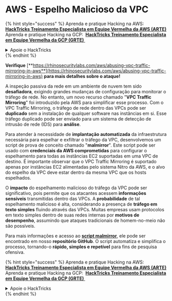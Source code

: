 # AWS - Espelho Malicioso da VPC

{% hint style="success" %}
Aprenda e pratique Hacking na AWS: <img src="/.gitbook/assets/image.png" alt="" data-size="line"> [**HackTricks Treinamento Especialista em Equipe Vermelha da AWS (ARTE)**](https://training.hacktricks.xyz/courses/arte) <img src="/.gitbook/assets/image.png" alt="" data-size="line"> \
Aprenda e pratique Hacking na GCP: <img src="/.gitbook/assets/image (2).png" alt="" data-size="line"> [**HackTricks Treinamento Especialista em Equipe Vermelha da GCP (GRTE)** <img src="/.gitbook/assets/image (2).png" alt="" data-size="line">](https://training.hacktricks.xyz/courses/grte)

<details>

<summary>Apoie o HackTricks</summary>

- Verifique os [**planos de assinatura**](https://github.com/sponsors/carlospolop)!
- **Junte-se ao** 💬 [**grupo Discord**](https://discord.gg/hRep4RUj7f) ou ao [**grupo telegram**](https://t.me/peass) ou **siga-nos** no **Twitter** 🐦 [**@hacktricks\_live**](https://twitter.com/hacktricks\_live)**.**
- **Compartilhe truques de hacking enviando PRs para os repositórios** [**HackTricks**](https://github.com/carlospolop/hacktricks) e [**HackTricks Cloud**](https://github.com/carlospolop/hacktricks-cloud).

</details>
{% endhint %}

**Verifique** [**https://rhinosecuritylabs.com/aws/abusing-vpc-traffic-mirroring-in-aws**](https://rhinosecuritylabs.com/aws/abusing-vpc-traffic-mirroring-in-aws) **para mais detalhes sobre o ataque!**

A inspeção passiva da rede em um ambiente de nuvem tem sido **desafiadora**, exigindo grandes mudanças de configuração para monitorar o tráfego de rede. No entanto, um novo recurso chamado "**VPC Traffic Mirroring**" foi introduzido pela AWS para simplificar esse processo. Com o VPC Traffic Mirroring, o tráfego de rede dentro das VPCs pode ser **duplicado** sem a instalação de qualquer software nas instâncias em si. Esse tráfego duplicado pode ser enviado para um sistema de detecção de intrusão de rede (IDS) para **análise**.

Para atender à necessidade de **implantação automatizada** da infraestrutura necessária para espelhar e exfiltrar o tráfego da VPC, desenvolvemos um script de prova de conceito chamado "**malmirror**". Este script pode ser usado com **credenciais da AWS comprometidas** para configurar o espelhamento para todas as instâncias EC2 suportadas em uma VPC de destino. É importante observar que o VPC Traffic Mirroring é suportado apenas por instâncias EC2 alimentadas pelo sistema Nitro da AWS, e o alvo do espelho da VPC deve estar dentro da mesma VPC que os hosts espelhados.

O **impacto** do espelhamento malicioso do tráfego da VPC pode ser significativo, pois permite que os atacantes acessem **informações sensíveis** transmitidas dentro das VPCs. A **probabilidade** de tal espelhamento malicioso é alta, considerando a presença de **tráfego em texto simples** fluindo através das VPCs. Muitas empresas usam protocolos em texto simples dentro de suas redes internas por **motivos de desempenho**, assumindo que ataques tradicionais de homem-no-meio não são possíveis.

Para mais informações e acesso ao [**script malmirror**](https://github.com/RhinoSecurityLabs/Cloud-Security-Research/tree/master/AWS/malmirror), ele pode ser encontrado em nosso **repositório GitHub**. O script automatiza e simplifica o processo, tornando-o **rápido, simples e repetível** para fins de pesquisa ofensiva.

{% hint style="success" %}
Aprenda e pratique Hacking na AWS: <img src="/.gitbook/assets/image.png" alt="" data-size="line"> [**HackTricks Treinamento Especialista em Equipe Vermelha da AWS (ARTE)**](https://training.hacktricks.xyz/courses/arte) <img src="/.gitbook/assets/image.png" alt="" data-size="line"> \
Aprenda e pratique Hacking na GCP: <img src="/.gitbook/assets/image (2).png" alt="" data-size="line"> [**HackTricks Treinamento Especialista em Equipe Vermelha da GCP (GRTE)** <img src="/.gitbook/assets/image (2).png" alt="" data-size="line">](https://training.hacktricks.xyz/courses/grte)

<details>

<summary>Apoie o HackTricks</summary>

- Verifique os [**planos de assinatura**](https://github.com/sponsors/carlospolop)!
- **Junte-se ao** 💬 [**grupo Discord**](https://discord.gg/hRep4RUj7f) ou ao [**grupo telegram**](https://t.me/peass) ou **siga-nos** no **Twitter** 🐦 [**@hacktricks\_live**](https://twitter.com/hacktricks\_live)**.**
- **Compartilhe truques de hacking enviando PRs para os repositórios** [**HackTricks**](https://github.com/carlospolop/hacktricks) e [**HackTricks Cloud**](https://github.com/carlospolop/hacktricks-cloud).

</details>
{% endhint %}
